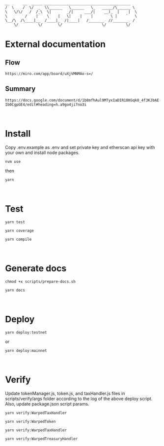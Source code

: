     __      __  _____ _______________________________________
    /  \    /  \/  _  \\______   \______   \_   _____/\______ \
    \   \/\/   /  /_\  \|       _/|     ___/|    __)_  |    |  \
    \        /    |    \    |   \|    |    |        \ |    `   \
    \__/\  /\____|__  /____|_  /|____|   /_______  //_______  /
        \/         \/       \/                  \/         \/

# External documentation

## Flow

`https://miro.com/app/board/uXjVMNMAo-s=/`

## Summary

`https://docs.google.com/document/d/1b8mfhAul9MTyxIaDIR18KGqk0_4f3KJbAEIb0CgpGE4/edit#heading=h.a9go4ji7no3i`

<br />

# Install

Copy .env.example as .env and set private key and etherscan api key with your own and install node packages.

`nvm use`

then

`yarn`

<br />

# Test

`yarn test`

`yarn coverage`

`yarn compile`

<br />

# Generate docs

`chmod +x scripts/prepare-docs.sh`

`yarn docs`

<br />

# Deploy

`yarn deploy:testnet`

or

`yarn deploy:mainnet`

<br />

# Verify

Update tokenManager.js, token.js, and taxHandler.js files in scripts/verify/args folder according to the log of the above deploy script. Also, update package.json script params.

`yarn verify:WarpedTaxHandler`

`yarn verify:WarpedToken`

`yarn verify:WarpedTaxHandler`

`yarn verify:WarpedTreasuryHandler`
